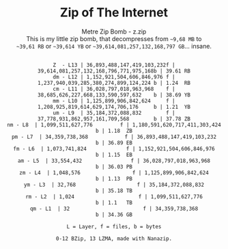 <div align="center">
  
# Zip of The Internet
Metre Zip Bomb - z.zip
<br>
This is my little zip bomb, that decompresses from `~9,68 MB` to
<br>
`~39,61 RB` or `~39,614 YB` or `~39,614,081,257,132,168,797 GB`... insane.
##
```
Z  - L13 | 36,893,488,147,419,103,232f | 39,614,081,257,132,168,796,771,975,168b | 39.61 RB
dm - L12 | 1,152,921,504,606,846,976 f | 1,237,940,039,285,380,274,899,124,224 b | 1.24  RB
cm - L11 | 36,028,797,018,963,968    f | 38,685,626,227,668,133,590,597,632    b | 38.69 YB
mm - L10 | 1,125,899,906,842,624     f | 1,208,925,819,614,629,174,706,176     b | 1.21  YB
um - L9  | 35,184,372,088,832        f | 37,778,931,862,957,161,709,568        b | 37.78 ZB
nm - L8  | 1,099,511,627,776         f | 1,180,591,620,717,411,303,424         b | 1.18  ZB
pm - L7  | 34,359,738,368            f | 36,893,488,147,419,103,232            b | 36.89 EB
fm - L6  | 1,073,741,824             f | 1,152,921,504,606,846,976             b | 1.15  EB
am - L5  | 33,554,432                f | 36,028,797,018,963,968                b | 36.03 PB
zm - L4  | 1,048,576                 f | 1,125,899,906,842,624                 b | 1.13  PB
ym - L3  | 32,768                    f | 35,184,372,088,832                    b | 35.18 TB
rm - L2  | 1,024                     f | 1,099,511,627,776                     b | 1.1   TB
qm - L1  | 32                        f | 34,359,738,368                        b | 34.36 GB

L = Layer, f = files, b = bytes
```
```
0-12 BZip, 13 LZMA, made with Nanazip.
```
